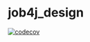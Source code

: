 # job4j_design

[![codecov](https://codecov.io/gh/Aleksandr-Molchanov/job4j_tracker/branch/master/graph/badge.svg?token=NIYZD59I29)](https://codecov.io/gh/Aleksandr-Molchanov/job4j_tracker)